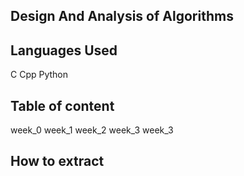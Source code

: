 ## Design  And Analysis of Algorithms
## Languages Used 
C
Cpp
Python
## Table of content
week_0
week_1
week_2
week_3
week_3
## How to extract


